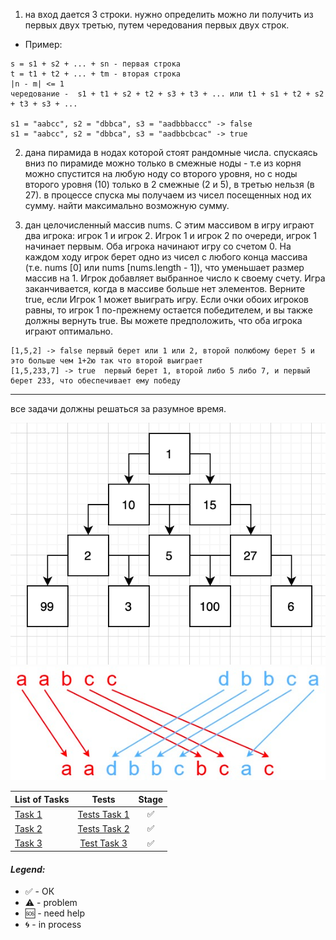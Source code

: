 1. на вход дается 3 строки. нужно определить можно ли получить из первых двух третью, путем чередования первых двух строк.

- Пример:

```
s = s1 + s2 + ... + sn - первая строка
t = t1 + t2 + ... + tm - вторая строка
|n - m| <= 1
чередование -  s1 + t1 + s2 + t2 + s3 + t3 + ... или t1 + s1 + t2 + s2 + t3 + s3 + ...

s1 = "aabcc", s2 = "dbbca", s3 = "aadbbbaccc" -> false
s1 = "aabcc", s2 = "dbbca", s3 = "aadbbcbcac" -> true
```

2. дана пирамида в нодах которой стоят рандомные числа. спускаясь вниз по пирамиде можно только в смежные ноды - т.е из корня можно спустится на любую ноду со второго уровня, но с ноды второго уровня (10) только в 2 смежные (2 и 5), в третью нельзя (в 27). в процессе спуска мы получаем из чисел посещенных нод их сумму. найти максимально возможную сумму.

3. дан целочисленный массив nums. С этим массивом в игру играют два игрока: игрок 1 и игрок 2.
   Игрок 1 и игрок 2 по очереди, игрок 1 начинает первым. Оба игрока начинают игру со счетом 0. На каждом ходу игрок берет одно из чисел с любого конца массива (т.е. nums [0] или nums [nums.length - 1]), что уменьшает размер массив на 1. Игрок добавляет выбранное число к своему счету. Игра заканчивается, когда в массиве больше нет элементов.
   Верните true, если Игрок 1 может выиграть игру. Если очки обоих игроков равны, то игрок 1 по-прежнему остается победителем, и вы также должны вернуть true. Вы можете предположить, что оба игрока играют оптимально.

```
[1,5,2] -> false первый берет или 1 или 2, второй полюбому берет 5 и это больше чем 1+2ю так что второй выиграет
[1,5,233,7] -> true  первый берет 1, второй либо 5 либо 7, и первый берет 233, что обеспечивает ему победу
```

---

все задачи должны решаться за разумное время.

![Image for third task](img3.png) ![Image for first Task](img.png)

| List of Tasks                                                                                                       |                                                            Tests                                                             | Stage |
| ------------------------------------------------------------------------------------------------------------------- | :--------------------------------------------------------------------------------------------------------------------------: | :---: |
| [Task 1](https://github.com/ripdotnet/GlobantAlgo/blob/main/src/GlobantAlgo/09.08/ThreeLinesOfString/MergeLines.cs) |    [Tests Task 1](https://github.com/ripdotnet/GlobantAlgo/blob/main/src/GlobantAlgo/09.08/09.08.Tests/MergeLinesTest.cs)    |  ✅   |
| [Task 2](https://github.com/ripdotnet/GlobantAlgo/blob/main/src/GlobantAlgo/09.08/PyramidAndNodes/Program.cs#L15)   | [Tests Task 2](https://github.com/ripdotnet/GlobantAlgo/blob/main/src/GlobantAlgo/09.08/09.08.Tests/MaxPathInPyramidTest.cs) |  ✅   |
| [Task 3 ](https://github.com/ripdotnet/GlobantAlgo/blob/main/src/GlobantAlgo/09.08/PredictWinner/PairGameWinner.cs) |   [Test Task 3](https://github.com/ripdotnet/GlobantAlgo/blob/main/src/GlobantAlgo/09.08/09.08.Tests/PredictWinnerTest.cs)   |  ✅   |

#### <i>Legend:</i>

<ul>
<li>✅ - ОК
<li>⚠️ - problem
<li>🆘 - need help
<li>🌀 - in process
</ul>
